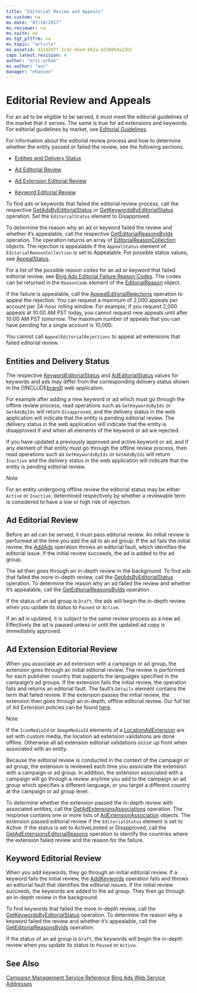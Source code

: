```yaml
---
title: "Editorial Review and Appeals"
ms.custom: na
ms.date: "07/10/2017"
ms.reviewer: na
ms.suite: na
ms.tgt_pltfrm: na
ms.topic: "article"
ms.assetid: 431d287f-2c42-45e4-b62a-d338d54a22b2
caps.latest.revision: 4
author: "eric-urban"
ms.author: "eur"
manager: "ehansen"
---
```

# Editorial Review and Appeals
For an ad to be eligible to be served, it must meet the editorial guidelines of the market that it serves. The same is true for ad extensions and keywords. For editorial guidelines by market, see [Editorial Guidelines](http://advertise.bingads.microsoft.com/editorial-guidelines).

For information about the editorial review process and how to determine whether the entity passed or failed the review, see the following sections.

-   [Entities and Delivery Status](#entitydeliverystatus)

-   [Ad Editorial Review](#adeditorialreview)

-   [Ad Extension Editorial Review](#adextensioneditorialreview)

-   [Keyword Editorial Review](#keywordeditorialreview)

To find ads or keywords that failed the editorial review process, call the respective [GetAdsByEditorialStatus](http://msdn.microsoft.com/library/0faf6178-4fc8-40b4-9ba5-9e5cdd21ce96) or [GetKeywordsByEditorialStatus](http://msdn.microsoft.com/library/d94ae758-2fc3-47b4-a041-377c0d9498b9) operation. Set the `EditorialStatus` element to Disapproved.

To determine the reason why an ad or keyword failed the review and whether it’s appealable, call the respective [GetEditorialReasonsByIds](http://msdn.microsoft.com/library/c6c8b301-c2d3-4f50-82a6-47fa74f59e22) operation. The operation returns an array of [EditorialReasonCollection](http://msdn.microsoft.com/library/ab58a13a-3e7c-4f55-81b0-d60d7854b261) objects. The rejection is appealable if the `AppealStatus` element of `EditorialReasonCollection` is set to Appealable. For possible status values, see [AppealStatus](http://msdn.microsoft.com/library/c30bf88f-f5bc-4388-8f7e-b1672093ec32).

For a list of the possible reason codes for an ad or keyword that failed editorial review, see [Bing Ads Editorial Failure Reason Codes](../../concepts/api-reference/bing-ads-editorial-failure-reason-codes.md). The codes can be returned in the `ReasonCode` element of the [EditorialReason](http://msdn.microsoft.com/library/8855cb88-dd05-4e4f-9059-e15718849c43) object.

If the failure is appealable, call the [AppealEditorialRejections](http://msdn.microsoft.com/library/ba87645c-f131-4a6a-addc-53e459f633a2) operation to appeal the rejection. You can request a maximum of 2,000 appeals per account per 24-hour rolling window. For example, if you request 2,000 appeals at 10:00 AM PST today, you cannot request new appeals until after 10:00 AM PST tomorrow. The maximum number of appeals that you can have pending for a single account is 10,000.

You cannot call `AppealEditorialRejections` to appeal ad extensions that failed editorial review.

## <a name="entitydeliverystatus"></a>Entities and Delivery Status
The respective [KeywordEditorialStatus](http://msdn.microsoft.com/library/f1b1c9e5-3989-4207-bf56-0f5fd7e17068) and [AdEditorialStatus](http://msdn.microsoft.com/library/e79f0dfa-2c74-4219-86a8-c2e1a1b810a0) values for keywords and ads may differ from the corresponding delivery status shown in the [!INCLUDE[brand](../../concepts/includes/brand.md)] web application.

For example after adding a new keyword or ad which must go through the offline review process, read operations such as `GetKeywordsByIds` or `GetAdsByIds` will return `Disapproved`, and the delivery status in the web application will indicate that the entity is pending editorial review. The delivery status in the web application will indicate that the entity is disapproved if and when all elements of the keyword or ad are rejected.

If you have updated a previously approved and active keyword or ad, and if any element of that entity must go through the offline review process, then read operations such as `GetKeywordsByIds` or `GetAdsByIds` will return `Inactive` and the delivery status in the web application will indicate that the entity is pending editorial review.

> [!NOTE]
> For an entity undergoing offline review the editorial status may be either `Active` or `Inactive`, determined respectively by whether a reviewable term is considered to have a low or high risk of rejection.

## <a name="adeditorialreview"></a>Ad Editorial Review
Before an ad can be served, it must pass editorial review. An initial review is performed at the time you add the ad to an ad group. If the ad fails the initial review, the [AddAds](http://msdn.microsoft.com/library/223bd85b-47d3-4156-8ce5-58f3ca34307f) operation throws an editorial fault, which identifies the editorial issue. If the initial review succeeds, the ad is added to the ad group.

The ad then goes through an in-depth review in the background. To find ads that failed the more in-depth review, call the [GetAdsByEditorialStatus](http://msdn.microsoft.com/library/0faf6178-4fc8-40b4-9ba5-9e5cdd21ce96) operation. To determine the reason why an ad failed the review and whether it’s appealable, call the [GetEditorialReasonsByIds](http://msdn.microsoft.com/library/c6c8b301-c2d3-4f50-82a6-47fa74f59e22) operation.

If the status of an ad group is `Draft`, the ads will begin the in-depth review when you update its status to `Paused` or `Active`.

If an ad is updated, it is subject to the same review process as a new ad. Effectively the ad is paused unless or until the updated ad copy is immediately approved.

## <a name="adextensioneditorialreview"></a>Ad Extension Editorial Review
When you associate an ad extension with a campaign or ad group, the extension goes through an initial editorial review. The review is performed for each publisher country that supports the languages specified in the campaign’s ad groups. If the extension fails the initial review, the operation fails and returns an editorial fault. The fault’s `Details` element contains the term that failed review. If the extension passes the initial review, the extension then goes through an in-depth, offline editorial review. Our full list of Ad Extension policies can be found [here](http://go.microsoft.com/fwlink?LinkId=746651). 

> [!NOTE]
> If the `IconMediaId` or `ImageMediaId` elements of a [LocationAdExtension](http://msdn.microsoft.com/library/90fb2536-bff4-4e96-a7b3-ae7cc13753b7) are set with custom media, the location ad extension validations are done offline. Otherwise all ad extension editorial validations occur up front when associated with an entity.

Because the editorial review is conducted in the context of the campaign or ad group, the extension is reviewed each time you associate the extension with a campaign or ad group. In addition, the extension associated with a campaign will go through a review anytime you add to the campaign an ad group which specifies a different language, or you target a different country at the campaign or ad group level.

To determine whether the extension passed the in-depth review with associated entities, call the [GetAdExtensionsAssociations](http://msdn.microsoft.com/library/9c972e9c-688a-4c72-8d19-41aeffaec383) operation. The response contains one or more lists of [AdExtensionAssociation](http://msdn.microsoft.com/library/60233ced-a506-459f-aba2-a76d294697f2) objects. The extension passed editorial review if the `EditorialStatus` element is set to Active. If the status is set to ActiveLimited or Disapproved, call the [GetAdExtensionsEditorialReasons](http://msdn.microsoft.com/library/e02a796d-a36d-49fc-b3b0-161be089c4dc) operation to identify the countries where the extension failed review and the reason for the failure.

## <a name="keywordeditorialreview"></a>Keyword Editorial Review
When you add keywords, they go through an initial editorial review. If a keyword fails the initial review, the [AddKeywords](http://msdn.microsoft.com/library/957a7fce-ed33-4bf4-a3c2-a1411e1573a0) operation fails and throws an editorial fault that identifies the editorial issues. If the initial review succeeds, the keywords are added to the ad group. They then go through an in-depth review in the background.

To find keywords that failed the more in-depth review, call the [GetKeywordsByEditorialStatus](http://msdn.microsoft.com/library/d94ae758-2fc3-47b4-a041-377c0d9498b9) operation. To determine the reason why a keyword failed the review and whether it’s appealable, call the [GetEditorialReasonsByIds](http://msdn.microsoft.com/library/c6c8b301-c2d3-4f50-82a6-47fa74f59e22) operation.

If the status of an ad group is `Draft`, the keywords will begin the in-depth review when you update its status to `Paused` or `Active`.

## See Also
[Campaign Management Service Reference](http://msdn.microsoft.com/library/5f50ed8a-6bca-4d30-8340-7290bc074f0e)
[Bing Ads Web Service Addresses](../../concepts/api-reference/bing-ads-web-service-addresses.md)

